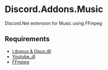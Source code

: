 # Discord.Addons.Music
Discord.Net extension for Music using FFmpeg

## Requirements
- [Libopus & Opus.dll](https://opus-codec.org/downloads/)
- [Youtube_dl](https://youtube-dl.org/)
- [FFmpeg](https://ffmpeg.org/download.html)
